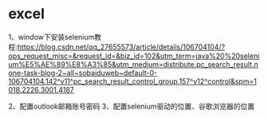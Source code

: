 # excel

1、window下安装selenium教程:https://blog.csdn.net/qq_27655573/article/details/106704104/?ops_request_misc=&request_id=&biz_id=102&utm_term=java%20%20selenium%E5%AE%89%E8%A3%85&utm_medium=distribute.pc_search_result.none-task-blog-2~all~sobaiduweb~default-0-106704104.142^v11^pc_search_result_control_group,157^v12^control&spm=1018.2226.3001.4187

2、配置outlook邮箱账号密码
3、配置selenium驱动的位置、谷歌浏览器的位置
